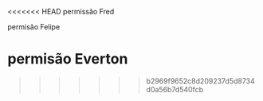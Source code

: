 <<<<<<< HEAD
permissão Fred

permisão Felipe

permisão Everton
=======
>>>>>>> b2969f9652c8d209237d5d8734d0a56b7d540fcb
